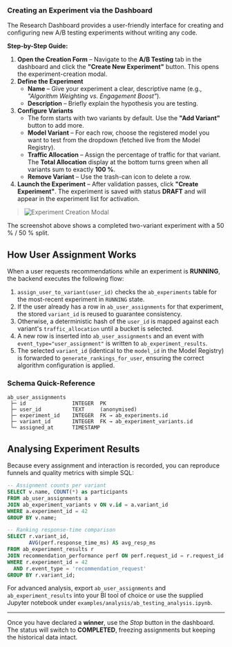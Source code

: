 ### Creating an Experiment via the Dashboard

The Research Dashboard provides a user-friendly interface for creating and configuring new A/B testing experiments without writing any code.

**Step-by-Step Guide:**

1. **Open the Creation Form** – Navigate to the **A/B Testing** tab in the dashboard and click the **"Create New Experiment"** button. This opens the experiment-creation modal.
2. **Define the Experiment**
   * **Name** – Give your experiment a clear, descriptive name (e.g., *"Algorithm Weighting vs. Engagement Boost"*).
   * **Description** – Briefly explain the hypothesis you are testing.
3. **Configure Variants**
   * The form starts with two variants by default. Use the **"Add Variant"** button to add more.
   * **Model Variant** – For each row, choose the registered model you want to test from the dropdown (fetched live from the Model Registry).
   * **Traffic Allocation** – Assign the percentage of traffic for that variant. The **Total Allocation** display at the bottom turns green when all variants sum to exactly **100 %**.
   * **Remove Variant** – Use the trash-can icon to delete a row.
4. **Launch the Experiment** – After validation passes, click **"Create Experiment"**. The experiment is saved with status **DRAFT** and will appear in the experiment list for activation.

> ![Experiment Creation Modal](./assets/ab-testing-create-experiment.png)

The screenshot above shows a completed two-variant experiment with a 50 % / 50 % split.

## How User Assignment Works

When a user requests recommendations while an experiment is **RUNNING**, the backend executes the following flow:

1. `assign_user_to_variant(user_id)` checks the `ab_experiments` table for the most-recent experiment in `RUNNING` state.
2. If the user already has a row in `ab_user_assignments` for that experiment, the stored `variant_id` is reused to guarantee consistency.
3. Otherwise, a deterministic hash of the `user_id` is mapped against each variant's `traffic_allocation` until a bucket is selected.
4. A new row is inserted into `ab_user_assignments` and an event with `event_type="user_assignment"` is written to `ab_experiment_results`.
5. The selected `variant_id` (identical to the `model_id` in the Model Registry) is forwarded to `generate_rankings_for_user`, ensuring the correct algorithm configuration is applied.

### Schema Quick-Reference

```
ab_user_assignments
 ├─ id               INTEGER  PK
 ├─ user_id          TEXT     (anonymised)
 ├─ experiment_id    INTEGER  FK → ab_experiments.id
 ├─ variant_id       INTEGER  FK → ab_experiment_variants.id
 └─ assigned_at      TIMESTAMP
```

## Analysing Experiment Results

Because every assignment and interaction is recorded, you can reproduce funnels and quality metrics with simple SQL:

```sql
-- Assignment counts per variant
SELECT v.name, COUNT(*) as participants
FROM ab_user_assignments a
JOIN ab_experiment_variants v ON v.id = a.variant_id
WHERE a.experiment_id = 42
GROUP BY v.name;

-- Ranking response-time comparison
SELECT r.variant_id,
       AVG(perf.response_time_ms) AS avg_resp_ms
FROM ab_experiment_results r
JOIN recommendation_performance perf ON perf.request_id = r.request_id
WHERE r.experiment_id = 42
  AND r.event_type = 'recommendation_request'
GROUP BY r.variant_id;
```

For advanced analysis, export `ab_user_assignments` and `ab_experiment_results` into your BI tool of choice or use the supplied Jupyter notebook under `examples/analysis/ab_testing_analysis.ipynb`.

---

Once you have declared a **winner**, use the *Stop* button in the dashboard. The status will switch to **COMPLETED**, freezing assignments but keeping the historical data intact. 